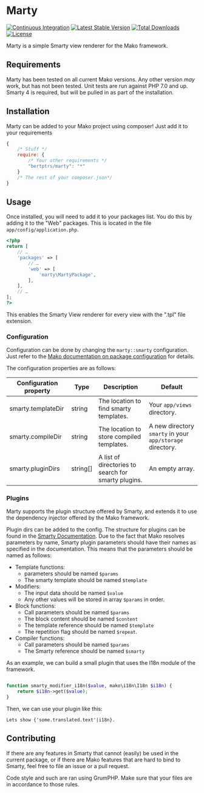 # Marty

[![Continuous
Integration](https://github.com/bertptrs/marty/actions/workflows/ci.yml/badge.svg)](https://github.com/bertptrs/marty/actions/workflows/ci.yml)
[![Latest Stable
Version](https://poser.pugx.org/bertptrs/marty/v/stable)](https://packagist.org/packages/bertptrs/marty)
[![Total
Downloads](https://poser.pugx.org/bertptrs/marty/downloads)](https://packagist.org/packages/bertptrs/marty)
[![License](https://poser.pugx.org/bertptrs/marty/license)](https://packagist.org/packages/bertptrs/marty)

Marty is a simple Smarty view renderer for the Mako framework.

## Requirements

Marty has been tested on all current Mako versions. Any other version
_may_ work, but has not been tested. Unit tests are run against PHP 7.0
and up. Smarty 4 is required, but will be pulled in as part of the
installation.

## Installation

Marty can be added to your Mako project using composer! Just add it to your
requirements

```js
{
	/* Stuff */
	require: {
		/* Your other requirements */
		"bertptrs/marty": "*"
	}
	/* The rest of your composer.json*/
}
```

## Usage

Once installed, you will need to add it to your packages list. You do
this by adding it to the "Web" packages. This is located in the file
`app/config/application.php`.

```php
<?php
return [
	// …
	'packages' => [
		// …
		'web' => [
			'marty\MartyPackage',
		],
	],
	// …
];
?>
```

This enables the Smarty View renderer for every view with the ".tpl" file extension.


### Configuration

Configuration can be done by changing the `marty::smarty` configuration.
Just refer to the [Mako documentation on package
configuration](http://makoframework.com/docs/3.6/getting-started:configuration#cascading_configuration)
for details.

The configuration properties are as follows:

| Configuration property | Type     | Description                                         | Default                                                   |
| ---------------------- | -------- | --------------------------------------------------- | --------------------------------------------------------- |
| smarty.templateDir     | string   | The location to find smarty templates.              | Your `app/views` directory.                               |
| smarty.compileDir      | string   | The location to store compiled templates.           | A new directory `smarty` in your `app/storage` directory. |
| smarty.pluginDirs      | string[] | A list of directories to search for smarty plugins. | An empty array.                                           |

### Plugins

Marty supports the plugin structure offered by Smarty, and extends it to
use the dependency injector offered by the Mako framework.

Plugin dirs can be added to the config. The structure for plugins can be
found in the [Smarty Documentation](http://www.smarty.net/docs/en/). Due
to the fact that Mako resolves parameters by name, Smarty plugin
parameters should have their names as specified in the documentation.
This means that the parameters should be named as follows:

- Template functions:
    - parameters should be named `$params`
    - The smarty template should be named `$template`
- Modifiers:
    - The input data should be named `$value`
    - Any other values will be stored in array `$params` in order.
- Block functions:
    - Call parameters should be named `$params`
    - The block content should be named `$content`
    - The template reference should be named `$template`
    - The repetition flag should be named `$repeat`.
- Compiler functions:
    - Call parameters should be named `$params`
    - The Smarty reference should be named `$smarty`

As an example, we can build a small plugin that uses the I18n module of
the framework.

```php

function smarty_modifier_i18n($value, mako\i18n\I18n $i18n) {
    return $i18n->get($value);
}
```

Then, we can use your plugin like this:

```smarty
Lets show {'some.translated.text'|i18n}.
```

## Contributing

If there are any features in Smarty that cannot (easily) be used in the
current package, or if there are Mako features that are hard to bind to
Smarty, feel free to file an issue or a pull request.

Code style and such are ran using GrumPHP. Make sure that your files are
in accordance to those rules.
